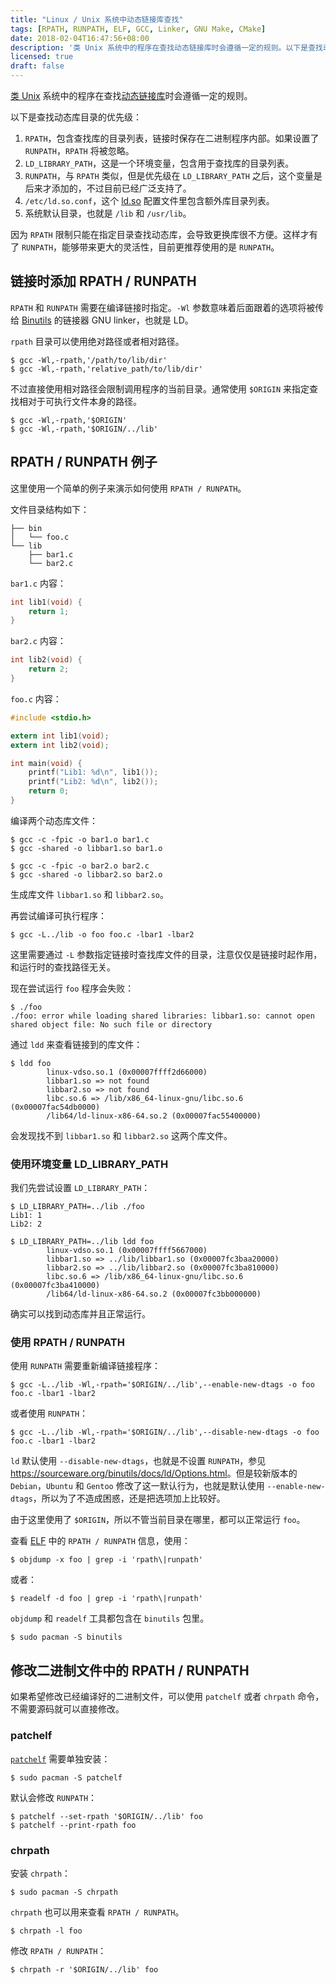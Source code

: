 ```yaml
---
title: "Linux / Unix 系统中动态链接库查找"
tags: [RPATH, RUNPATH, ELF, GCC, Linker, GNU Make, CMake]
date: 2018-02-04T16:47:56+08:00
description: '类 Unix 系统中的程序在查找动态链接库时会遵循一定的规则。以下是查找动态库目录的优先级:'
licensed: true
draft: false
---
```


[类 Unix](https://en.wikipedia.org/wiki/Unix-like)
系统中的程序在查找[动态链接库](https://en.wikipedia.org/wiki/Dynamic_loading)时会遵循一定的规则。

以下是查找动态库目录的优先级：

1. `RPATH`，包含查找库的目录列表，链接时保存在二进制程序内部。如果设置了
   `RUNPATH`，`RPATH` 将被忽略。
2. `LD_LIBRARY_PATH`，这是一个环境变量，包含用于查找库的目录列表。
3. `RUNPATH`，与 `RPATH` 类似，但是优先级在 `LD_LIBRARY_PATH`
   之后，这个变量是后来才添加的，不过目前已经广泛支持了。
4. `/etc/ld.so.conf`，这个
   [ld.so](http://man7.org/linux/man-pages/man8/ld.so.8.html)
   配置文件里包含额外库目录列表。
5. 系统默认目录，也就是 `/lib` 和 `/usr/lib`。

因为 `RPATH` 限制只能在指定目录查找动态库，会导致更换库很不方便。这样才有了
`RUNPATH`，能够带来更大的灵活性，目前更推荐使用的是
`RUNPATH`。


## 链接时添加 RPATH / RUNPATH

`RPATH` 和 `RUNPATH` 需要在编译链接时指定。`-Wl`
参数意味着后面跟着的选项将被传给
[Binutils](https://www.gnu.org/software/binutils/)
的链接器 GNU linker，也就是 LD。

`rpath` 目录可以使用绝对路径或者相对路径。

```shell
$ gcc -Wl,-rpath,'/path/to/lib/dir'
$ gcc -Wl,-rpath,'relative_path/to/lib/dir'
```

不过直接使用相对路径会限制调用程序的当前目录。通常使用 `$ORIGIN`
来指定查找相对于可执行文件本身的路径。

```shell
$ gcc -Wl,-rpath,'$ORIGIN'
$ gcc -Wl,-rpath,'$ORIGIN/../lib'
```


## RPATH / RUNPATH 例子

这里使用一个简单的例子来演示如何使用 `RPATH / RUNPATH`。

文件目录结构如下：

```
├── bin
│   └── foo.c
└── lib
    ├── bar1.c
    └── bar2.c
```

`bar1.c` 内容：

```c
int lib1(void) {
    return 1;
}
```

`bar2.c` 内容：

```c
int lib2(void) {
    return 2;
}
```

`foo.c` 内容：

```c
#include <stdio.h>

extern int lib1(void);
extern int lib2(void);

int main(void) {
    printf("Lib1: %d\n", lib1());
    printf("Lib2: %d\n", lib2());
    return 0;
}
```

编译两个动态库文件：

```shell
$ gcc -c -fpic -o bar1.o bar1.c
$ gcc -shared -o libbar1.so bar1.o

$ gcc -c -fpic -o bar2.o bar2.c
$ gcc -shared -o libbar2.so bar2.o
```

生成库文件 `libbar1.so` 和 `libbar2.so`。

再尝试编译可执行程序：

```shell
$ gcc -L../lib -o foo foo.c -lbar1 -lbar2
```

这里需要通过 `-L` 参数指定链接时查找库文件的目录，注意仅仅是链接时起作用，和运行时的查找路径无关。

现在尝试运行 `foo` 程序会失败：

```shell
$ ./foo
./foo: error while loading shared libraries: libbar1.so: cannot open shared object file: No such file or directory
```

通过 `ldd` 来查看链接到的库文件：

```shell
$ ldd foo
        linux-vdso.so.1 (0x00007ffff2d66000)
        libbar1.so => not found
        libbar2.so => not found
        libc.so.6 => /lib/x86_64-linux-gnu/libc.so.6 (0x00007fac54db0000)
        /lib64/ld-linux-x86-64.so.2 (0x00007fac55400000)
```

会发现找不到 `libbar1.so` 和 `libbar2.so` 这两个库文件。


### 使用环境变量 LD\_LIBRARY\_PATH

我们先尝试设置 `LD_LIBRARY_PATH`：

```shell
$ LD_LIBRARY_PATH=../lib ./foo
Lib1: 1
Lib2: 2

$ LD_LIBRARY_PATH=../lib ldd foo
        linux-vdso.so.1 (0x00007ffff5667000)
        libbar1.so => ../lib/libbar1.so (0x00007fc3baa20000)
        libbar2.so => ../lib/libbar2.so (0x00007fc3ba810000)
        libc.so.6 => /lib/x86_64-linux-gnu/libc.so.6 (0x00007fc3ba410000)
        /lib64/ld-linux-x86-64.so.2 (0x00007fc3bb000000)
```

确实可以找到动态库并且正常运行。


### 使用 RPATH / RUNPATH

使用 `RUNPATH` 需要重新编译链接程序：

```shell
$ gcc -L../lib -Wl,-rpath='$ORIGIN/../lib',--enable-new-dtags -o foo foo.c -lbar1 -lbar2
```

或者使用 `RUNPATH`：

```shell
$ gcc -L../lib -Wl,-rpath='$ORIGIN/../lib',--disable-new-dtags -o foo foo.c -lbar1 -lbar2
```

`ld` 默认使用 `--disable-new-dtags`，也就是不设置 `RUNPATH`，参见
<https://sourceware.org/binutils/docs/ld/Options.html>。但是较新版本的
`Debian`，`Ubuntu` 和 `Gentoo` 修改了这一默认行为，也就是默认使用
`--enable-new-dtags`，所以为了不造成困惑，还是把选项加上比较好。

由于这里使用了 `$ORIGIN`，所以不管当前目录在哪里，都可以正常运行 `foo`。

查看
[ELF](https://en.wikipedia.org/wiki/Executable_and_Linkable_Format)
中的 `RPATH / RUNPATH` 信息，使用：

```shell
$ objdump -x foo | grep -i 'rpath\|runpath'
```

或者：

```shell
$ readelf -d foo | grep -i 'rpath\|runpath'
```

`objdump` 和 `readelf` 工具都包含在 `binutils` 包里。

```shell
$ sudo pacman -S binutils
```


## 修改二进制文件中的 RPATH / RUNPATH

如果希望修改已经编译好的二进制文件，可以使用 `patchelf`
或者 `chrpath` 命令，不需要源码就可以直接修改。


### patchelf

[`patchelf`](https://github.com/NixOS/patchelf) 需要单独安装：

```shell
$ sudo pacman -S patchelf
```

默认会修改 `RUNPATH`：

```shell
$ patchelf --set-rpath '$ORIGIN/../lib' foo
$ patchelf --print-rpath foo
```


### chrpath

安装 `chrpath`：

```shell
$ sudo pacman -S chrpath
```

`chrpath` 也可以用来查看 `RPATH / RUNPATH`。

```shell
$ chrpath -l foo
```

修改 `RPATH / RUNPATH`：

```shell
$ chrpath -r '$ORIGIN/../lib' foo
```
